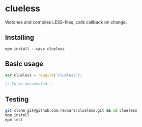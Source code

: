 # clueless

Watches and compiles LESS-files, calls callback on change.

## Installing

```
npm install --save clueless
```

## Basic usage

```js
var clueless = require('clueless');

// To be documented...
```

## Testing

```bash
git clone git@github.com:rexxars/clueless.git && cd clueless
npm install
npm test
```
